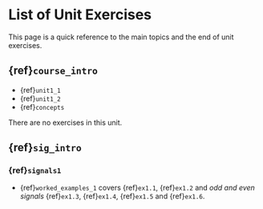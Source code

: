 # List of Unit Exercises

This page is a quick reference to the main topics and the end of unit exercises.

## {ref}`course_intro`

* {ref}`unit1_1`
* {ref}`unit1_2`
* {ref}`concepts`

There are no exercises in this unit.


## {ref}`sig_intro`
### {ref}`signals1`

* {ref}`worked_examples_1` covers {ref}`ex1.1`, {ref}`ex1.2` and *odd and even signals* {ref}`ex1.3`, {ref}`ex1.4`, {ref}`ex1.5` and {ref}`ex1.6`.

```python

```
